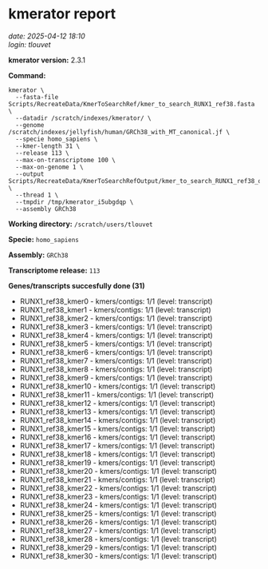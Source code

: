 # kmerator report
*date: 2025-04-12 18:10*  
*login: tlouvet*

**kmerator version:** 2.3.1

**Command:**

```
kmerator \
  --fasta-file Scripts/RecreateData/KmerToSearchRef/kmer_to_search_RUNX1_ref38.fasta \
  --datadir /scratch/indexes/kmerator/ \
  --genome /scratch/indexes/jellyfish/human/GRCh38_with_MT_canonical.jf \
  --specie homo_sapiens \
  --kmer-length 31 \
  --release 113 \
  --max-on-transcriptome 100 \
  --max-on-genome 1 \
  --output Scripts/RecreateData/KmerToSearchRefOutput/kmer_to_search_RUNX1_ref38_output \
  --thread 1 \
  --tmpdir /tmp/kmerator_i5ubgdqp \
  --assembly GRCh38
```

**Working directory:** `/scratch/users/tlouvet`

**Specie:** `homo_sapiens`

**Assembly:** `GRCh38`

**Transcriptome release:** `113`

**Genes/transcripts succesfully done (31)**

- RUNX1_ref38_kmer0 - kmers/contigs: 1/1 (level: transcript)
- RUNX1_ref38_kmer1 - kmers/contigs: 1/1 (level: transcript)
- RUNX1_ref38_kmer2 - kmers/contigs: 1/1 (level: transcript)
- RUNX1_ref38_kmer3 - kmers/contigs: 1/1 (level: transcript)
- RUNX1_ref38_kmer4 - kmers/contigs: 1/1 (level: transcript)
- RUNX1_ref38_kmer5 - kmers/contigs: 1/1 (level: transcript)
- RUNX1_ref38_kmer6 - kmers/contigs: 1/1 (level: transcript)
- RUNX1_ref38_kmer7 - kmers/contigs: 1/1 (level: transcript)
- RUNX1_ref38_kmer8 - kmers/contigs: 1/1 (level: transcript)
- RUNX1_ref38_kmer9 - kmers/contigs: 1/1 (level: transcript)
- RUNX1_ref38_kmer10 - kmers/contigs: 1/1 (level: transcript)
- RUNX1_ref38_kmer11 - kmers/contigs: 1/1 (level: transcript)
- RUNX1_ref38_kmer12 - kmers/contigs: 1/1 (level: transcript)
- RUNX1_ref38_kmer13 - kmers/contigs: 1/1 (level: transcript)
- RUNX1_ref38_kmer14 - kmers/contigs: 1/1 (level: transcript)
- RUNX1_ref38_kmer15 - kmers/contigs: 1/1 (level: transcript)
- RUNX1_ref38_kmer16 - kmers/contigs: 1/1 (level: transcript)
- RUNX1_ref38_kmer17 - kmers/contigs: 1/1 (level: transcript)
- RUNX1_ref38_kmer18 - kmers/contigs: 1/1 (level: transcript)
- RUNX1_ref38_kmer19 - kmers/contigs: 1/1 (level: transcript)
- RUNX1_ref38_kmer20 - kmers/contigs: 1/1 (level: transcript)
- RUNX1_ref38_kmer21 - kmers/contigs: 1/1 (level: transcript)
- RUNX1_ref38_kmer22 - kmers/contigs: 1/1 (level: transcript)
- RUNX1_ref38_kmer23 - kmers/contigs: 1/1 (level: transcript)
- RUNX1_ref38_kmer24 - kmers/contigs: 1/1 (level: transcript)
- RUNX1_ref38_kmer25 - kmers/contigs: 1/1 (level: transcript)
- RUNX1_ref38_kmer26 - kmers/contigs: 1/1 (level: transcript)
- RUNX1_ref38_kmer27 - kmers/contigs: 1/1 (level: transcript)
- RUNX1_ref38_kmer28 - kmers/contigs: 1/1 (level: transcript)
- RUNX1_ref38_kmer29 - kmers/contigs: 1/1 (level: transcript)
- RUNX1_ref38_kmer30 - kmers/contigs: 1/1 (level: transcript)
